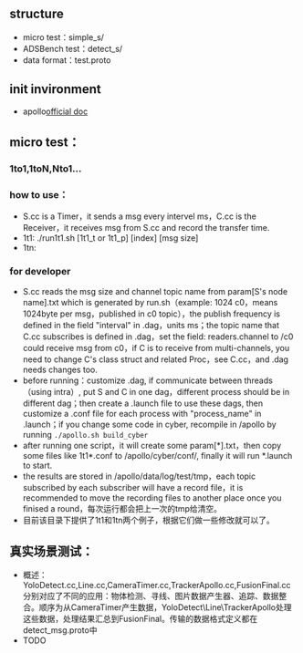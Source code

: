 ## structure
- micro test：simple_s/
- ADSBench test：detect_s/
- data format：test.proto
## init invironment
- apollo[official doc](https://github.com/ApolloAuto/apollo/blob/master/docs/cyber/CyberRT_Quick_Start.md#launch-the-component)
## micro test：
### 1to1,1toN,Nto1...
### how to use：
- S.cc is a Timer，it sends a msg every intervel ms，C.cc is the Receiver，it receives msg from S.cc and record the transfer time.
- 1t1: ./run1t1.sh \[1t1_t or 1t1_p\] \[index\] \[msg size\]
- 1tn: 

### for developer
- S.cc reads the msg size and channel topic name from param\[S's node name\].txt which is generated by run.sh（example: 1024 c0，means 1024byte per msg，published in c0 topic），the publish frequency is defined in the field "interval" in .dag，units ms；the topic name that C.cc subscribes is defined in .dag，set the field: readers.channel to /c0 could receive msg from c0，if C is to receive from multi-channels, you need to change C's class struct and related Proc，see C.cc，and .dag needs changes too.
- before running：customize .dag, if communicate between threads（using intra）, put S and C in one dag，different process should be in different dag；then create a .launch file to use these dags, then customize a .conf file for each process with "process_name" in .launch；if you change some code in cyber, recompile in /apollo by running `./apollo.sh build_cyber`
- after running one script，it will create some param\[\*\].txt，then copy some files like 1t1*.conf to /apollo/cyber/conf/, finally it will run \*.launch to start.
- the results are stored in /apollo/data/log/test/tmp，each topic subscribed by each subscriber will have a record file，it is recommended to move the recording files to another place once you finised a round，每次运行都会把上一次的tmp给清空。
- 目前该目录下提供了1t1和1tn两个例子，根据它们做一些修改就可以了。
## 真实场景测试：
- 概述：YoloDetect.cc,Line.cc,CameraTimer.cc,TrackerApollo.cc,FusionFinal.cc分别对应了不同的应用：物体检测、寻线、图片数据产生器、追踪、数据整合。顺序为从CameraTimer产生数据，YoloDetect\Line\TrackerApollo处理这些数据，处理结果汇总到FusionFinal。传输的数据格式定义都在detect_msg.proto中
- TODO
